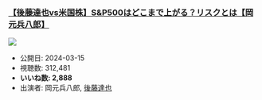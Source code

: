 ### [【後藤達也vs米国株】S&P500はどこまで上がる？リスクとは【岡元兵八郎】](https://www.youtube.com/watch?v=wwnZcB7avkM)
[![](https://img.youtube.com/vi/wwnZcB7avkM/sddefault.jpg)](https://www.youtube.com/watch?v=wwnZcB7avkM)
-   公開日: 2024-03-15
-   視聴数: 312,481
-   **いいね数: 2,888**
-   出演者: 岡元兵八郎, [後藤達也](/rehacq_fan/people/後藤達也 "wikilink")
